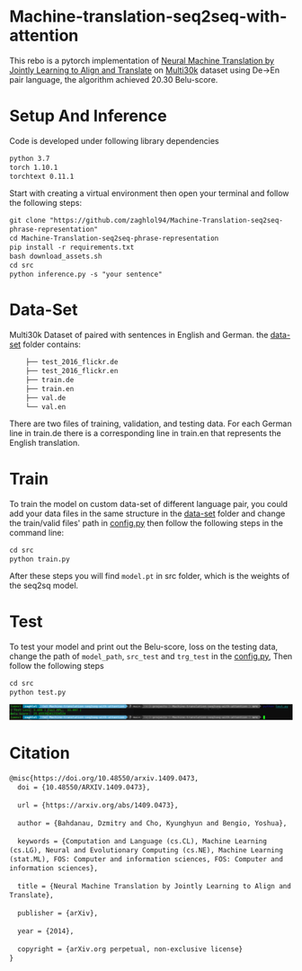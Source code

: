 # Machine-translation-seq2seq-with-attention
This rebo is a pytorch implementation of [Neural Machine Translation by Jointly Learning to Align and Translate](https://arxiv.org/abs/1409.0473) on [Multi30k](https://metatext.io/datasets/multi30k) dataset using De->En pair language, 
the algorithm achieved 20.30 Belu-score.

# Setup And Inference
Code is developed under following library dependencies
```commandline
python 3.7
torch 1.10.1
torchtext 0.11.1
```
Start with creating a virtual environment then open your terminal and follow the following steps:
```commandline
git clone "https://github.com/zaghlol94/Machine-Translation-seq2seq-phrase-representation"
cd Machine-Translation-seq2seq-phrase-representation
pip install -r requirements.txt
bash download_assets.sh
cd src
python inference.py -s "your sentence"
```
# Data-Set
Multi30k Dataset of paired with sentences in English and German. the [data-set](https://github.com/zaghlol94/Machine-Translation-Seq2Seq/tree/main/data-set) folder contains: 
```commandline
    ├── test_2016_flickr.de
    ├── test_2016_flickr.en
    ├── train.de
    ├── train.en
    ├── val.de
    └── val.en
```
There are two files of training, validation, and testing data. For each German line in train.de there is a corresponding line in train.en that represents the English translation.

# Train
To train the model on custom data-set of different language pair, you could add your data files in the same structure in the [data-set](https://github.com/zaghlol94/Machine-Translation-Seq2Seq/tree/main/data-set) folder and 
change the train/valid files' path in [config.py](https://github.com/zaghlol94/Machine-Translation-Seq2Seq/blob/main/src/config.py)
then follow the following steps in the command line:
```commandline
cd src
python train.py
```
After these steps you will find ```model.pt``` in src folder, which is the weights of the seq2sq model.
# Test
To test your model and print out the Belu-score, loss on the testing data, change the path of ```model_path```, ```src_test``` 
and ```trg_test``` in the [config.py](https://github.com/zaghlol94/Machine-Translation-Seq2Seq/blob/main/src/config.py), Then follow the following steps
```commandline
cd src
python test.py
```
![](imgs/belu-score.png)
# Citation
```commandline
@misc{https://doi.org/10.48550/arxiv.1409.0473,
  doi = {10.48550/ARXIV.1409.0473},
  
  url = {https://arxiv.org/abs/1409.0473},
  
  author = {Bahdanau, Dzmitry and Cho, Kyunghyun and Bengio, Yoshua},
  
  keywords = {Computation and Language (cs.CL), Machine Learning (cs.LG), Neural and Evolutionary Computing (cs.NE), Machine Learning (stat.ML), FOS: Computer and information sciences, FOS: Computer and information sciences},
  
  title = {Neural Machine Translation by Jointly Learning to Align and Translate},
  
  publisher = {arXiv},
  
  year = {2014},
  
  copyright = {arXiv.org perpetual, non-exclusive license}
}
```
